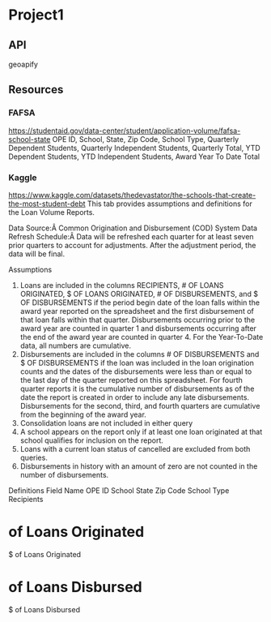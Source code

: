 # Project1

## API
geoapify

## Resources

### FAFSA
https://studentaid.gov/data-center/student/application-volume/fafsa-school-state
OPE ID,	School,	State,	Zip Code,	School Type,	Quarterly Dependent Students,	Quarterly Independent Students,	Quarterly Total,	YTD Dependent Students,	YTD Independent Students,	Award Year To Date Total

### Kaggle
https://www.kaggle.com/datasets/thedevastator/the-schools-that-create-the-most-student-debt
This tab provides assumptions and definitions for the Loan Volume Reports.

Data Source:Â Common Origination and Disbursement (COD) System
Data Refresh Schedule:Â Data will be refreshed each quarter for at least seven prior quarters to account for adjustments. After the adjustment period, the data will be final.

Assumptions
1. Loans are included in the columns RECIPIENTS, # OF LOANS ORIGINATED, $ OF LOANS ORIGINATED, # OF DISBURSEMENTS, and $ OF DISBURSEMENTS if the period begin date of the loan falls within the award year reported on the spreadsheet and the first disbursement of that loan falls within that quarter. Disbursements occurring prior to the award year are counted in quarter 1 and disbursements occurring after the end of the award year are counted in quarter 4. For the Year-To-Date data, all numbers are cumulative.
2. Disbursements are included in the columns # OF DISBURSEMENTS and $ OF DISBURSEMENTS if the loan was included in the loan origination counts and the dates of the disbursements were less than or equal to the last day of the quarter reported on this spreadsheet. For fourth quarter reports it is the cumulative number of disbursements as of the date the report is created in order to include any late disbursements. Disbursements for the second, third, and fourth quarters are cumulative from the beginning of the award year.
3. Consolidation loans are not included in either query
4. A school appears on the report only if at least one loan originated at that school qualifies for inclusion on the report.
5. Loans with a current loan status of cancelled are excluded from both queries.
6. Disbursements in history with an amount of zero are not counted in the number of disbursements.

Definitions
Field Name
OPE ID
School
State
Zip Code
School Type
Recipients
# of Loans Originated
$ of Loans Originated
# of Loans Disbursed
$ of Loans Disbursed


